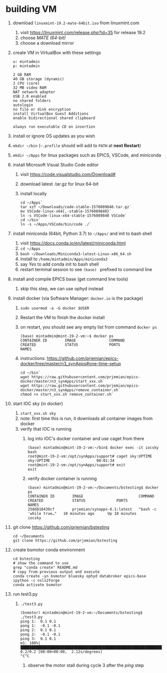 # building VM

1. download `linuxmint-19.2-mate-64bit.iso` from linuxmint.com
   1. visit https://linuxmint.com/release.php?id=35 for release 19.2
   2. choose *MATE (64-bit)*
   3. choose a download mirror
2. create VM in VirtualBox with these settings

    ```
    u: mintadmin
    p: mintadmin

    2 GB RAM
    40 GB storage (dynamic)
    2 CPU (core)
    32 MB video RAM
    NAT network adapter
    USB 2.0 enabled
    no shared folders
    autologin
    no file or disk encryption
    install VirtualBox Guest Additions
    enable bidirectional shared clipboard

    always run executable CD on insertion
    ```

3. install or ignore OS updates as you wish
4. `mkdir ~/bin` (`~.profile` should will add to `PATH` at **next Restart**)
5. `mkdir ~/Apps` for linux packages such as EPICS, VSCode, and miniconda
6. install Microsoft Visual Studio Code editor
   1. visit https://code.visualstudio.com/Download#
   2. download latest .tar.gz for linux 64-bit
   3. install locally
   
      ```
      cd ~/Apps`
      tar xzf ~/Downloads/code-stable-1576089840.tar.gz`
      mv VSCode-linux-x64{,-stable-1576089840}`
      ln -s VSCode-linux-x64-stable-1576089840 VSCode`
      cd ~/bin`
      ln -s ~/Apps/VSCode/bin/code ./`
      ```

7. install miniconda (64bit, Python 3.7) to `~/Apps/` and init to bash shell
   1. visit https://docs.conda.io/en/latest/miniconda.html
   2. `cd ~/Apps`
   3. `bash ~/Downloads/Miniconda3-latest-Linux-x86_64.sh`
   4. install to `/home/mintadmin/Apps/miniconda3`
   5. say *Yes* to add conda init to bash shell
   6. restart terminal session to see `(base) ` prefixed to command line
8. install and compile EPICS base (get command line tools)
   1. skip this step, we can use ophyd instead
9. install docker (via Software Manager: `docker.io` is the package)
   
   1. `sudo usermod -a -G docker $USER`
   2. Restart the VM to finish the docker install
   3. on restart, you should see any empty list from command `docker ps`

        ```
        (base) mintadmin@mint-19-2-vm:~$ docker ps
        CONTAINER ID        IMAGE               COMMAND             CREATED             STATUS              PORTS               NAMES
        ```

    4. instructions: https://github.com/prjemian/epics-docker/tree/master/n3_synApps#one-time-setup

        ```
        cd ~/bin`
        wget https://raw.githubusercontent.com/prjemian/epics-docker/master/n3_synApps/start_xxx.sh`
        wget https://raw.githubusercontent.com/prjemian/epics-docker/master/n3_synApps/remove_container.sh`
        chmod +x start_xxx.sh remove_container.sh`
        ```

10. start IOC sky (in docker)
    1. `start_xxx.sh sky`
    2. note: first time this is run, it downloads all container images from docker
    3. verify that IOC is running
       1. log into IOC's docker container and use caget from there

            ```
            (base) mintadmin@mint-19-2-vm:~/bin$ docker exec -it iocsky bash
            root@mint-19-2-vm:/opt/synApps/support# caget sky:UPTIME
            sky:UPTIME                     00:01:34
            root@mint-19-2-vm:/opt/synApps/support# exit
            exit
            ```

       2. verify docker container is running

            ```
            (base) mintadmin@mint-19-2-vm:~/Documents/bstesting$ docker ps
            CONTAINER ID        IMAGE                         COMMAND                  CREATED             STATUS              PORTS               NAMES
            258d818439cf        prjemian/synapps-6.1:latest   "bash -c 'while true…"   10 minutes ago      Up 10 minutes                           iocsky
            ```

11. git clone https://github.com/prjemian/bstesting

    ```
    cd ~/Documents
    git clone https://github.com/prjemian/bstesting
    ```
 
12. create bsmotor conda environment

    ```
    cd bstesting
    # show the command to use
    grep "conda create" README.md
    # copy from previous output and execute
    conda create -yn bsmotor bluesky ophyd databroker epics-base ipython -c nsls2forge
    conda activate bsmotor
    ```

13. run test3.py
    1.  `./test3.py`
    
        ```
        (bsmotor) mintadmin@mint-19-2-vm:~/Documents/bstesting$ ./test3.py 
        ping 1:  0.1 0.1                                                                                                                                                         
        pong 1:  -0.1 -0.1                                                                                                                                                       
        ping 2:  0.1 0.1                                                                                                                                                         
        pong 2:  -0.1 -0.1                                                                                                                                                       
        ping 3:  0.1 0.1                                                                                                                                                         
        m1: 100%|█████████████████████████████████████████████████████████████████████████████████████████████████████████████████████████| 0.2/0.2 [00:00<00:00,  2.12s/degrees]
        ^C^C
        ```

        1. observe the motor stall during cycle 3 after the *ping* step
